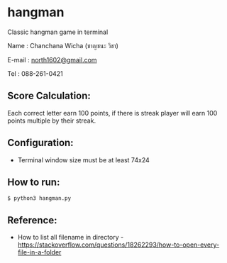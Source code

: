 # hangman

Classic hangman game in terminal


Name : Chanchana Wicha (ชาญชนะ วิชา)

E-mail : north1602@gmail.com

Tel : 088-261-0421


## Score Calculation:

Each correct letter earn 100 points, if there is streak player will earn 100 points multiple by their streak.


## Configuration:
* Terminal window size must be at least 74x24


## How to run:
```
$ python3 hangman.py
```


## Reference:
* How to list all filename in directory - https://stackoverflow.com/questions/18262293/how-to-open-every-file-in-a-folder

